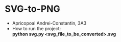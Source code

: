 # SVG-to-PNG

- Apricopoai Andrei-Constantin, 3A3
- How to run the project:  
  **python svg.py <svg_file_to_be_converted>.svg**
